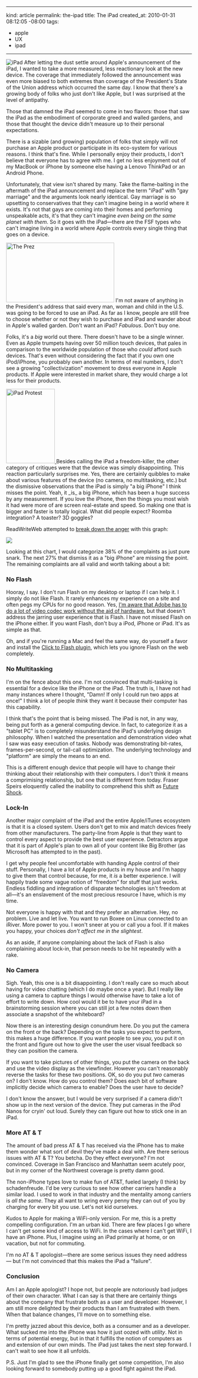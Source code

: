 -----
kind: article
permalink: the-ipad
title: The iPad
created_at: 2010-01-31 08:12:05 -08:00
tags:
- apple
- UX
- ipad
-----
<img src="http://upload.wikimedia.org/wikipedia/commons/thumb/a/a0/IPad-01.jpg/250px-IPad-01.jpg" alt="iPad" class="left">
After letting the dust settle around Apple's announcement of the iPad,
I wanted to take a more measured, less reactionary look at the new
device. The coverage that immediately followed the announcement was
even more biased to both extremes than coverage of the President's
State of the Union address which occurred the same day. I know that
there's a growing body of folks who just don't like Apple, but I was
surprised at the level of antipathy.

Those that damned the iPad seemed to come in two flavors: those that
saw the iPad as the embodiment of corporate greed and walled gardens,
and those that thought the device didn't measure up to their personal
expectations.

There is a sizable (and growing) population of folks that simply will not
purchase an Apple product or participate in its eco-system for
various reasons. I think that's fine. While I personally enjoy their
products, I don't believe that everyone has to agree with me. I get no
less enjoyment out of my MacBook or iPhone by someone else having a
Lenovo ThinkPad or an Android Phone.

Unfortunately, that view isn't shared by many. Take the flame-baiting
in the aftermath of the iPad announcement and replace the term "iPad"
with "gay marriage" and the arguments look nearly identical. Gay
marriage is so upsetting to conservatives that they can't imagine
being in a world where it exists. It's not that gays are coming into
their homes and performing unspeakable acts, it's that they can't
imagine _even being on the same planet with them_. So it goes with the
iPad&mdash;there are the FSF types who can't imagine living in a world
where Apple controls every single thing that goes on a device.

<img
src="http://cache.gawker.com/assets/images/jalopnik/2009/02/obama-state-of-the-union.jpg"
alt="The Prez" class="left" style="height: 162px; width: 293px;"/>
I'm not aware of anything in the President's address that said every
man, woman and child in the U.S. was going to be forced to use an
iPad. As far as I know, people are still free to choose whether or not
they wish to purchase and iPad and wander about in Apple's walled
garden. Don't want an iPad? _Fabulous_. Don't buy one.

Folks, it's a _big_ world out there. There doesn't have to be a single
winner. Even as Apple trumpets having over 50 million touch devices,
that pales in comparison to the worldwide population of those who
_could_ afford such devices. That's even without considering the fact
that if you own one iPod/iPhone, you probably own another. In terms of
real numbers, I don't see a growing "collectivization" movement to dress
everyone in Apple products. If Apple were interested in market share,
they would charge a lot less for their products.

<a href="http://arstechnica.com/tech-policy/news/2010/01/protestors-ipad-is-nothing-more-than-a-golden-calf-of-drm.ars">
<img
src="http://static.arstechnica.com/01-27-2010/apple-ipad-protest.jpg"
alt="iPad Protest" class="right" style="width: 132px; height: 202px;"/>
</a>
Besides calling the iPad a freedom-killer, the other category of
critiques were that the device was simply disappointing. This reaction
particularly surprises me. Yes, there are certainly quibbles to make
about various features of the device (no camera, no multitasking,
etc.) but the dismissive observations that the iPad is simply "a big
iPhone" I think misses the point. Yeah, it _is_ a big iPhone, which
has been a huge success by any measurement. If you love the iPhone,
then the things you most wish it had were more of are screen
real-estate and speed. So making one that is bigger and faster is
totally logical. What did people expect? Roomba integration? A
toaster? 3D goggles?

<div style="clear: both;"></div>

ReadWriteWeb attempted to
[break down the
anger](http://www.readwriteweb.com/archives/how_to_hate_the_ipad_a_break-down_of_the_backlash.php#more
"How to Hate the iPad: A Break-Down of the Backlash")
with this graph:

[![](http://www.readwriteweb.com/images/NegativeiPadStory.jpg)](http://www.tweetpad.com "TweetPad")

Looking at this chart, I would categorize 38% of the complaints as
just pure snark. The next 27% that dismiss it as a "big iPhone" are
missing the point. The remaining complaints are all valid and worth
talking about a bit:

### No Flash
Hooray, I say. I don't run Flash on my desktop or laptop if I can help
it. I simply do not like Flash. It rarely enhances my experience on a
site and often pegs my CPUs for no good reason. Yes, [I'm aware that
Adobe has to do a lot of video codec work without the aid of
hardware](http://theflashblog.com/?p=1641), but that doesn't address
the jarring user experience that is Flash. I have not missed Flash on
the iPhone either. If you want Flash, don't buy a iPod, iPhone or
iPad. It's as simple as that.

Oh, and if you're running a Mac and feel the same way, do yourself a
favor and install the [Click to Flash
plugin](http://rentzsch.github.com/clicktoflash/), which lets you
ignore Flash on the web completely.

### No Multitasking
I'm on the fence about this one. I'm not convinced that multi-tasking
is essential for a device like the iPhone or the iPad. The truth is, I
have not had many instances where I thought, "Damn! If only I could
run two apps at once!" I think a lot of people _think_ they want it
because their computer has this capability.

I think that's the point that is being missed. The iPad is not, in any
way, being put forth as a general computing device. In fact, to
categorize it as a "tablet PC" is to completely misunderstand the
iPad's underlying design philosophy. When I watched the presentation
and demonstration video what I saw was easy execution of tasks. Nobody
was demonstrating bit-rates, frames-per-second, or tail-call
optimization. The underlying technology and "platform" are simply the
means to an end.

This is a different enough device that people will have to change
their thinking about their relationship with their computers. I don't
think it means a comprimising relationship, but one that is different
from today. Fraser Speirs eloquently called the inability to
comprehend this shift as [Future
Shock](http://speirs.org/blog/2010/1/29/future-shock.html).

### Lock-In
Another major complaint of the iPad and the entire Apple/iTunes
ecosystem is that it is a closed system. Users don't get to mix and
match devices freely from other manufacturers. The party-line from
Apple is that they want to control every aspect to provide the best
user experience. Detractors argue that it is part of Apple's plan to
own all of your content like Big Brother (as Microsoft has attempted
to in the past).

I get why people feel uncomfortable with handing Apple control of
their stuff. Personally, I have a lot of Apple products in my house
and I'm happy to give them that control because, for me, it _is_ a
better experience. I will happily trade some vague notion of "freedom"
for stuff that just works. Endless fiddling and integration of
disparate technologies isn't freedom at all&mdash;it's an enslavement
of the most precious resource I have, which is my time.

Not everyone is happy with that and they prefer an alternative. Hey,
no problem. Live and let live. You want to run Boxee on Linux
connected to an iRiver. More power to you. I won't sneer at you or
call you a fool. If it makes you happy, your choices _don't affect me
in the slightest_.

As an aside, if anyone complaining about the lack of Flash is also
complaining about lock-in, that person needs to be hit repeatedly with
a rake.

### No Camera
Sigh. Yeah, this one is a bit disappointing. I don't really care so
much about having for video chatting (which I do maybe once a
year). But I really like using a camera to capture things I would
otherwise have to take a lot of effort to write down. How cool would it
be to have your iPad in a brainstorming session where you can still
jot a few notes down then associate a snapshot of the whiteboard?

Now there is an interesting design conundrum here. Do you put the
camera on the front or the back? Depending on the tasks you expect to
perform, this makes a huge difference. If you want people to see
_you_, you put it on the front and figure out how to give the user
the user visual feedback so they can position the camera.

If you want to take pictures of other things, you put the camera on
the back and use the video display as the viewfinder. However you
can't reasonably reverse the tasks for these two positions. OK, so do
you put _two_ cameras on? I don't know. How do you control them? Does
each bit of software implicitly decide which camera to enable? Does
the user have to decide? 

I don't know the answer, but I would be very surprised if a camera
didn't show up in the next version of the device. They put cameras in the
iPod Nanos for cryin' out loud. Surely they can figure out how to
stick one in an iPad.

### More AT & T
The amount of bad press AT & T has received via the iPhone has to make
them wonder what sort of devil they've made a deal with. Are there
serious issues with AT & T? You betcha. Do they effect everyone? I'm
not convinced. Coverage in San Francisco and Manhattan seem acutely
poor, but in my corner of the Northwest coverage is pretty damn good.

The non-iPhone types love to make fun of AT&T, fueled largely (I think)
by schadenfreude. I'd be very curious to see how other carriers handle
a similar load. I used to work in that industry and the mentality
among carriers is _all the same_. They all want to wring every penny
they can out of you by charging for every bit you use. Let's not kid
ourselves. 

Kudos to Apple for making a WiFi-only version. For me, this is a
pretty compelling configuration. I'm an urban kid. There are few
places I go where I can't get some kind of access to WiFi. In the
cases where I can't get WiFi, I have an iPhone. Plus, I imagine using
an iPad primarily at home, or on vacation, but not for commuting.

I'm no AT & T apologist&mdash;there are some serious issues they need
address&mdash; but I'm not convinced that this makes the iPad a
"failure".

### Conclusion
Am I an Apple apologist? I hope not, but people are notoriously bad
judges of their own character. What I can say is that there are
certainly things about the company that frustrate both as a user and
developer. However, I am still more delighted by their products than I
am frustrated with them. When that balance changes, I'll move on to
something else.

I'm pretty jazzed about this device, both as a consumer and as a
developer. What sucked me into the iPhone was how it just oozed with
_utility_. Not in terms of potential energy, but in that it fulfills
the notion of computers as and extension of our own minds. The iPad
just takes the next step forward. I can't wait to see how it all
unfolds.

P.S. Just I'm glad to see the iPhone finally get some competition, I'm
also looking forward to somebody putting up a good fight against the
iPad. 

